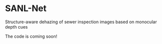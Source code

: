# SANL-Net
Structure-aware dehazing of sewer inspection images based on monocular depth cues

The code is coming soon!
